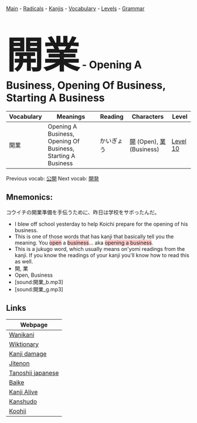 <style> bigfont {font-size: 100px}</style>
[Main](../README.md) -
[Radicals](../radicals.md) -
[Kanjis](../kanjis.md) -
[Vocabulary](../vocabulary.md) -
[Levels](../levels.md) -
[Grammar](../grammar.md)
# <bigfont> 開業</bigfont> - Opening A Business, Opening Of Business, Starting A Business 

| Vocabulary | Meanings | Reading | Characters | Level |
| --- | --- | --- | --- | --- |
| 開業 | Opening A Business, Opening Of Business, Starting A Business | かいぎょう |  [開](../kanjis/開.md) (Open), [業](../kanjis/業.md) (Business) | [Level 10](../levels/wk_level10.md) |

Previous vocab: [公開](公開.md) Next vocab: [開発](開発.md) 

## Mnemonics:
コウイチの開業準備を手伝うために、昨日は学校をサボったんだ。
* I blew off school yesterday to help Koichi prepare for the opening of his business.
* This is one of those words that has kanji that basically tell you the meaning. You <span style="background-color:#ffcccb"> open</span> a <span style="background-color:#ffcccb"> business</span>... aka <span style="background-color:#ffcccb"> opening a business</span>.
* This is a jukugo word, which usually means on'yomi readings from the kanji. If you know the readings of your kanji you'll know how to read this as well.
* 開, 業
* Open, Business
* [sound:開業_b.mp3]
* [sound:開業_g.mp3]


## Links 

| Webpage |
| --- |
| [Wanikani          ](https://www.wanikani.com/kanji/開業) |
| [Wiktionary        ](https://en.wiktionary.org/wiki/開業) |
| [Kanji damage      ](http://www.kanjidamage.com/kanji/search?utf8=✓&q=開業) |
| [Jitenon           ](https://jitenon.com/kanji/開業) |
| [Tanoshii japanese ](https://www.tanoshiijapanese.com/dictionary/kanji.cfm?k=開業) |
| [Baike             ](https://baike.baidu.com/item/開業) |
| [Kanji Alive       ](https://app.kanjialive.com/開業) |
| [Kanshudo          ](https://www.kanshudo.com/searchmn?q=開業) |
| [Koohii            ](https://kanji.koohii.com/study/kanji/開業) |
